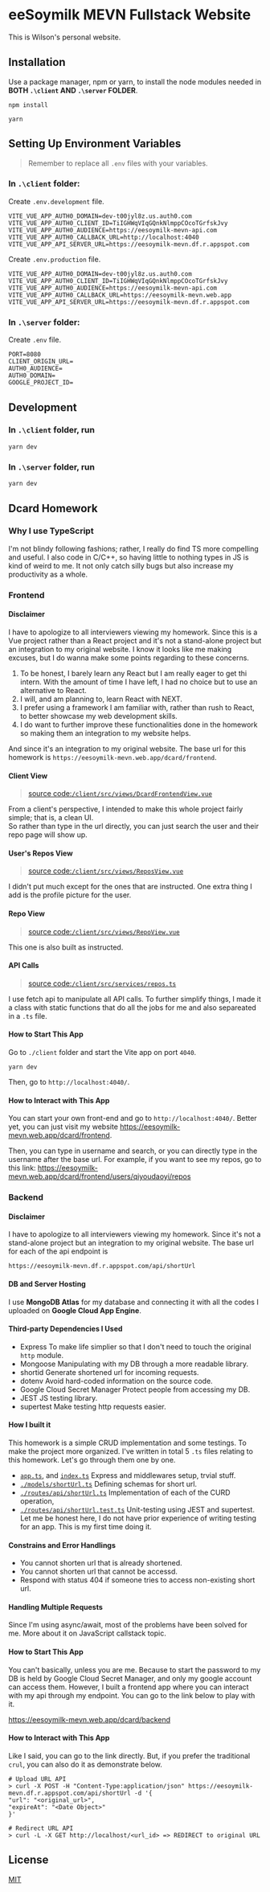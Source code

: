 # eeSoymilk MEVN Fullstack Website

This is Wilson's personal website.

## Installation

Use a package manager, npm or yarn, to install the node modules needed in **BOTH `.\client` AND `.\server` FOLDER**.

```shell
npm install
```

```shell
yarn
```

## Setting Up Environment Variables

> Remember to replace all `.env` files with your variables.

### In `.\client` folder:

Create `.env.development` file.

```=
VITE_VUE_APP_AUTH0_DOMAIN=dev-t00jyl8z.us.auth0.com
VITE_VUE_APP_AUTH0_CLIENT_ID=TiIGHWqVIqGQnkNlmppCOcoTGrfskJvy
VITE_VUE_APP_AUTH0_AUDIENCE=https://eesoymilk-mevn-api.com
VITE_VUE_APP_AUTH0_CALLBACK_URL=http://localhost:4040
VITE_VUE_APP_API_SERVER_URL=https://eesoymilk-mevn.df.r.appspot.com
```

Create `.env.production` file.

```=
VITE_VUE_APP_AUTH0_DOMAIN=dev-t00jyl8z.us.auth0.com
VITE_VUE_APP_AUTH0_CLIENT_ID=TiIGHWqVIqGQnkNlmppCOcoTGrfskJvy
VITE_VUE_APP_AUTH0_AUDIENCE=https://eesoymilk-mevn-api.com
VITE_VUE_APP_AUTH0_CALLBACK_URL=https://eesoymilk-mevn.web.app
VITE_VUE_APP_API_SERVER_URL=https://eesoymilk-mevn.df.r.appspot.com
```

### In `.\server` folder:

Create `.env` file.

```=
PORT=8080
CLIENT_ORIGIN_URL=
AUTH0_AUDIENCE=
AUTH0_DOMAIN=
GOOGLE_PROJECT_ID=
```

## Development

### In `.\client` folder, run

```shell
yarn dev
```

### In `.\server` folder, run

```shell
yarn dev
```

## Dcard Homework

### Why I use TypeScript

I'm not blindy following fashions; rather, I really do find TS more compelling and useful. I also code in C/C++, so having little to nothing types in JS is kind of weird to me. It not only catch silly bugs but also increase my productivity as a whole.

### Frontend

#### Disclaimer

I have to apologize to all interviewers viewing my homework. Since this is a Vue project rather than a React project and it's not a stand-alone project but an integration to my original website. I know it looks like me making excuses, but I do wanna make some points regarding to these concerns.

1. To be honest, I barely learn any React but I am really eager to get thi intern. With the amount of time I have left, I had no choice but to use an alternative to React.
2. I will, and am planning to, learn React with NEXT.
3. I prefer using a framework I am familiar with, rather than rush to React, to better showcase my web development skills.
4. I do want to further improve these functionalities done in the homework so making them an integration to my website helps.

And since it's an integration to my original website. The base url for this homework is `https://eesoymilk-mevn.web.app/dcard/frontend`.

#### Client View

> [source code:`/client/src/views/DcardFrontendView.vue`](https://github.com/qiyoudaoyi/eesoymilk-mevn/blob/main/client/src/views/DcardFrontendView.vue)

From a client's perspective, I intended to make this whole project fairly simple; that is, a clean UI.<br />So rather than type in the url directly, you can just search the user and their repo page will show up.

#### User's Repos View

> [source code:`/client/src/views/ReposView.vue`](https://github.com/qiyoudaoyi/eesoymilk-mevn/blob/main/client/src/views/ReposView.vue)

I didn't put much except for the ones that are instructed. One extra thing I add is the profile picture for the user.

#### Repo View

> [source code:`/client/src/views/RepoView.vue`](https://github.com/qiyoudaoyi/eesoymilk-mevn/blob/main/client/src/views/RepoView.vue)

This one is also built as instructed.

#### API Calls

> [source code:`/client/src/services/repos.ts`](https://github.com/qiyoudaoyi/eesoymilk-mevn/blob/main/client/src/services/repos.ts)

I use fetch api to manipulate all API calls. To further simplify things, I made it a class with static functions that do all the jobs for me and also separeated in a `.ts` file.

#### How to Start This App

Go to `./client` folder and start the Vite app on port `4040`.

```shell
yarn dev
```

Then, go to `http://localhost:4040/`.

#### How to Interact with This App

You can start your own front-end and go to `http://localhost:4040/`.
Better yet, you can just visit my website https://eesoymilk-mevn.web.app/dcard/frontend.

Then, you can type in username and search, or you can directly type in the username after the base url. For example, if you want to see my repos, go to this link: https://eesoymilk-mevn.web.app/dcard/frontend/users/qiyoudaoyi/repos

### Backend

#### Disclaimer

I have to apologize to all interviewers viewing my homework. Since it's not a stand-alone project but an integration to my original website. The base url for each of the api endpoint is

`https://eesoymilk-mevn.df.r.appspot.com/api/shortUrl`

#### DB and Server Hosting

I use **MongoDB Atlas** for my database and connecting it with all the codes I uploaded on **Google Cloud App Engine**.

#### Third-party Dependencies I Used

- Express
  To make life simplier so that I don't need to touch the original `http` module.
- Mongoose
  Manipulating with my DB through a more readable library.
- shortid
  Generate shortened url for incoming requests.
- dotenv
  Avoid hard-coded information on the source code.
- Google Cloud Secret Manager
  Protect people from accessing my DB.
- JEST
  JS testing library.
- supertest
  Make testing http requests easier.

#### How I built it

This homework is a simple CRUD implementation and some testings. To make the project more organized. I've written in total 5 `.ts` files relating to this homework. Let's go through them one by one.

- [`app.ts`](https://github.com/qiyoudaoyi/eesoymilk-mevn/blob/main/server/src/app.ts), and [`index.ts`](https://github.com/qiyoudaoyi/eesoymilk-mevn/blob/main/server/src/index.ts)
  Express and middlewares setup, trvial stuff.
- [`./models/shortUrl.ts`](https://github.com/qiyoudaoyi/eesoymilk-mevn/blob/main/server/src/models/shortUrl.ts)
  Defining schemas for short url.
- [`./routes/api/shortUrl.ts`](https://github.com/qiyoudaoyi/eesoymilk-mevn/blob/main/server/src/routes/api/shortUrl.ts`)
  Implementation of each of the CURD operation,
- [`./routes/api/shortUrl.test.ts`](https://github.com/qiyoudaoyi/eesoymilk-mevn/blob/main/server/src/routes/api/shortUrl.test.ts`)
  Unit-testing using JEST and supertest. Let me be honest here, I do not have prior experience of writing testing for an app. This is my first time doing it.

#### Constrains and Error Handlings

- You cannot shorten url that is already shortened.
- You cannot shorten url that cannot be accessd.
- Respond with status 404 if someone tries to access non-existing short url.

#### Handling Multiple Requests

Since I'm using async/await, most of the problems have been solved for me. More about it on JavaScript callstack topic.

#### How to Start This App

You can't basically, unless you are me. Because to start the password to my DB is held by Google Cloud Secret Manager, and only my google account can access them. However, I built a frontend app where you can interact with my api through my endpoint. You can go to the link below to play with it.

https://eesoymilk-mevn.web.app/dcard/backend

#### How to Interact with This App

Like I said, you can go to the link directly. But, if you prefer the traditional `crul`, you can also do it as demonstrate below.

```shell
# Upload URL API
> curl -X POST -H "Content-Type:application/json" https://eesoymilk-mevn.df.r.appspot.com/api/shortUrl -d '{
"url": "<original_url>",
"expireAt": "<Date Object>"
}'

# Redirect URL API
> curl -L -X GET http://localhost/<url_id> => REDIRECT to original URL
```

## License

[MIT](https://choosealicense.com/licenses/mit/)
